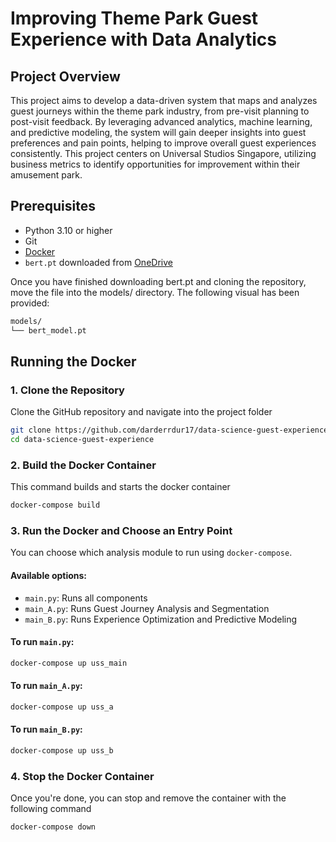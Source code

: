 # Improving Theme Park Guest Experience with Data Analytics

## Project Overview
This project aims to develop a data-driven system that maps and analyzes guest journeys within the theme park industry, from pre-visit planning to post-visit feedback. By leveraging advanced analytics, machine learning, and predictive modeling, the system will gain deeper insights into guest preferences and pain points, helping to improve overall guest experiences consistently. This project centers on Universal Studios Singapore, utilizing business metrics to identify opportunities for improvement within their amusement park.

## Prerequisites
- Python 3.10 or higher
- Git
- [Docker](https://www.docker.com/get-started)
- `bert.pt` downloaded from [OneDrive](https://nusu-my.sharepoint.com/personal/e0929810_u_nus_edu/_layouts/15/onedrive.aspx?id=%2Fpersonal%2Fe0929810%5Fu%5Fnus%5Fedu%2FDocuments%2Fbert%5Fmodel%2Ept&parent=%2Fpersonal%2Fe0929810%5Fu%5Fnus%5Fedu%2FDocuments&ga=1) 

Once you have finished downloading bert.pt and cloning the repository, move the file into the models/ directory. The following visual has been provided:
```bash
models/
└── bert_model.pt
```

## Running the Docker
### 1. Clone the Repository
Clone the GitHub repository and navigate into the project folder
```bash
git clone https://github.com/darderrdur17/data-science-guest-experience.git
cd data-science-guest-experience
```
### 2. Build the Docker Container
This command builds and starts the docker container
```bash
docker-compose build
```

### 3. Run the Docker and Choose an Entry Point
You can choose which analysis module to run using `docker-compose`.

#### Available options:
- `main.py`: Runs all components
- `main_A.py`: Runs Guest Journey Analysis and Segmentation
- `main_B.py`: Runs Experience Optimization and Predictive Modeling

#### To run `main.py`:
```bash
docker-compose up uss_main
```

#### To run `main_A.py`:
```bash
docker-compose up uss_a
```

#### To run `main_B.py`:
```bash
docker-compose up uss_b
```

### 4. Stop the Docker Container
Once you're done, you can stop and remove the container with the following command
```bash
docker-compose down
```
